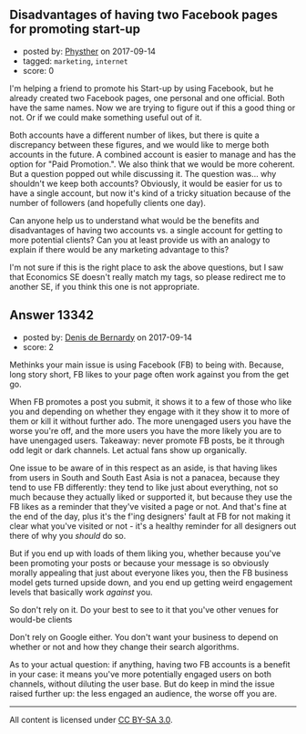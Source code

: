 ## Disadvantages of having two Facebook pages for promoting start-up

- posted by: [Physther](https://stackexchange.com/users/3537728/physther) on 2017-09-14
- tagged: `marketing`, `internet`
- score: 0

I'm helping a friend to promote his Start-up by using Facebook, but he already created two Facebook pages, one personal and one official. Both have the same names. Now we are trying to figure out if this a good thing or not. Or if we could make something useful out of it.

Both accounts have a different number of likes, but there is quite a discrepancy between these figures, and we would like to merge both accounts in the future. A combined account is easier to manage and has the option for "Paid Promotion.". We also think that we would be more coherent. But a question popped out while discussing it. The question was... why shouldn't we keep both accounts? Obviously, it would be easier for us to have a single account, but now it's kind of a tricky situation because of the number of followers (and hopefully clients one day).

Can anyone help us to understand what would be the benefits and disadvantages of having two accounts vs. a single account for getting to more potential clients? Can you at least provide us with an analogy to explain if there would be any marketing advantage to this? 

I'm not sure if this is the right place to ask the above questions, but I saw that Economics SE doesn't really match my tags, so please redirect me to another SE, if you think this one is not appropriate. 


## Answer 13342

- posted by: [Denis de Bernardy](https://stackexchange.com/users/182468/denis-de-bernardy) on 2017-09-14
- score: 2

Methinks your main issue is using Facebook (FB) to being with. Because, long story short, FB likes to your page often work against you from the get go.

When FB promotes a post you submit, it shows it to a few of those who like you and depending on whether they engage with it they show it to more of them or kill it without further ado. The more unengaged users you have the worse you're off, and the more users you have the more likely you are to have unengaged users. Takeaway: never promote FB posts, be it through odd legit or dark channels. Let actual fans show up organically.

One issue to be aware of in this respect as an aside, is that having likes from users in South and South East Asia is not a panacea, because they tend to use FB differently: they tend to like just about everything, not so much because they actually liked or supported it, but because they use the FB likes as a reminder that they've visited a page or not. And that's fine at the end of the day, plus it's the f'ing designers' fault at FB for not making it clear what you've visited or not - it's a healthy reminder for all designers out there of why you _should_ do so.

But if you end up with loads of them liking you, whether because you've been promoting your posts or because your message is so obviously morally appealing that just about everyone likes you, then the FB business model gets turned upside down, and you end up getting weird engagement levels that basically work _against_ you.

So don't rely on it. Do your best to see to it that you've other venues for would-be clients

Don't rely on Google either. You don't want your business to depend on whether or not and how they change their search algorithms.

As to your actual question: if anything, having two FB accounts is a benefit in your case: it means you've more potentially engaged users on both channels, without diluting the user base. But do keep in mind the issue raised further up: the less engaged an audience, the worse off you are.



---

All content is licensed under [CC BY-SA 3.0](https://creativecommons.org/licenses/by-sa/3.0/).
